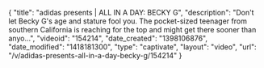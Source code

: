 {
    "title": "adidas presents | ALL IN A DAY: BECKY G",
    "description": "Don't let Becky G's age and stature fool you. The pocket-sized teenager from southern California is reaching for the top and might get there sooner than anyo...",
    "videoid": "154214",
    "date_created": "1398106876",
    "date_modified": "1418181300",
    "type": "captivate",
    "layout": "video",
    "url": "\/v\/adidas-presents-all-in-a-day-becky-g\/154214"
}